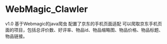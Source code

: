 # WebMagic_Clawler
v1.0
基于Webmagic的java爬虫
配置了京东的手机页面适配
可以爬取京东手机页面的项目，包括总评价数、好评率、物品id、物品缩略图、物品价格、物品标题、物品链接。
